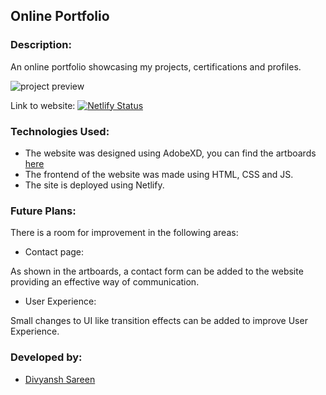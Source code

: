 ## Online Portfolio

### Description:

An online portfolio showcasing my projects, certifications and profiles.

![project preview](https://user-images.githubusercontent.com/59335572/131098119-45c24ab0-237d-4673-8e6b-7b3a3590e989.png)

Link to website: [![Netlify Status](https://api.netlify.com/api/v1/badges/0302630b-62c5-42f9-af45-971fdabf5cb3/deploy-status)](https://app.netlify.com/sites/divyanshsareen/deploys)

### Technologies Used:

- The website was designed using AdobeXD, you can find the artboards [here](https://github.com/DivyanshSareen/portfolio/tree/main/resources/artboards)
- The frontend of the website was made using HTML, CSS and JS.
- The site is deployed using Netlify.

### Future Plans:

There is a room for improvement in the following areas:

- Contact page:

As shown in the artboards, a contact form can be added to the website providing an effective way of communication.

- User Experience:

Small changes to UI like transition effects can be added to improve User Experience.

### Developed by:

- [Divyansh Sareen](https://github.com/DivyanshSareen)
